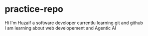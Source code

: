 # practice-repo
Hi I'm Huzaif a software developer currentlu learning git and github
<br/>
I am learning about web developement and Agentic AI

